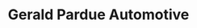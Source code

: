 ---
title: "Gerald Pardue Automotive"
url: /tobaccoville/gerald-pardue-automotive/
shop: Autowerkstatt
---